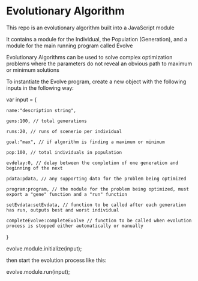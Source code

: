 
#  Evolutionary Algorithm


This repo is an evolutionary algorithm built into a JavaScript module

It contains a module for the Individual, the Population (Generation), and a module for the main running program called Evolve

Evolutionary Algorithms can be used to solve complex optimization problems where the parameters do not reveal an obvious path to maximum or minimum solutions


To instantiate the Evolve program, create a new object with the following inputs in the following way:

var input = {

	name:"description string",

	gens:100, // total generations

	runs:20, // runs of scenerio per individual

	goal:"max", // if algorithm is finding a maximum or minimum

	pop:100, // total individuals in population
	
	evdelay:0, // delay between the completion of one generation and beginning of the next 
	
	pdata:pdata, // any supporting data for the problem being optimized
	
	program:program, // the module for the problem being optimized, must export a "gene" function and a "run" function
	
	setEvdata:setEvdata, // function to be called after each generation has run, outputs best and worst individual
	
	completeEvolve:completeEvolve // function to be called when evolution process is stopped either automatically or manually

}

evolve.module.initialize(input);

then start the evolution process like this:

evolve.module.run(input);